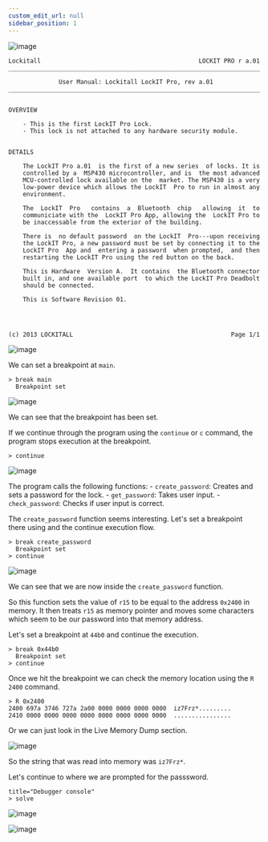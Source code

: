 ```yaml
---
custom_edit_url: null
sidebar_position: 1
---
```


![image](https://github.com/user-attachments/assets/9df44578-3853-4f7c-9322-131707f7c24a)

```
Lockitall                                            LOCKIT PRO r a.01
______________________________________________________________________

              User Manual: Lockitall LockIT Pro, rev a.01              
______________________________________________________________________


OVERVIEW

    - This is the first LockIT Pro Lock.
    - This lock is not attached to any hardware security module.


DETAILS

    The LockIT Pro a.01  is the first of a new series  of locks. It is
    controlled by a  MSP430 microcontroller, and is  the most advanced
    MCU-controlled lock available on the  market. The MSP430 is a very
    low-power device which allows the LockIT  Pro to run in almost any
    environment.

    The  LockIT  Pro   contains  a  Bluetooth  chip   allowing  it  to
    communiciate with the  LockIT Pro App, allowing the  LockIT Pro to
    be inaccessable from the exterior of the building.

    There is  no default password  on the LockIT  Pro---upon receiving
    the LockIT Pro, a new password must be set by connecting it to the
    LockIT Pro  App and  entering a password  when prompted,  and then
    restarting the LockIT Pro using the red button on the back.
    
    This is Hardware  Version A.  It contains  the Bluetooth connector
    built in, and one available port  to which the LockIT Pro Deadbolt
    should be connected.

    This is Software Revision 01.

    


(c) 2013 LOCKITALL                                            Page 1/1
```

![image](https://github.com/user-attachments/assets/887a4d5c-9766-47f1-9e0a-e09ebe456193)

We can set a breakpoint at `main`.

```title="Debugger console"
> break main
  Breakpoint set
```

![image](https://github.com/user-attachments/assets/33eb383b-d6fd-4dac-9fae-df07c57ca23a)

We can see that the breakpoint has been set.

If we continue through the program using the `continue` or `c` command, the program stops execution at the breakpoint.

```title="Debugger console"
> continue
```

![image](https://github.com/user-attachments/assets/41a9556d-e48d-43de-9a33-a4774c8fcd19)

The program calls the following functions:
	- `create_password`: Creates and sets a password for the lock. 
	- `get_password`: Takes user input.
	- `check_password`: Checks if user input is correct.


The `create_password` function seems interesting. Let's set a breakpoint there using and the continue execution flow.

```title="Debugger console"
> break create_password
  Breakpoint set
> continue
```

![image](https://github.com/user-attachments/assets/a9ef00a3-a974-4051-a302-d46da28787a1)

We can see that we are now inside the `create_password` function.

So this function sets the value of `r15` to be equal to the address `0x2400` in memory.
It then treats `r15` as memory pointer and moves some characters which seem to be our password into that memory address.

Let's set a breakpoint at `44b0` and continue the execution. 

```title="Debugger console"
> break 0x44b0
  Breakpoint set
> continue
```

Once we hit the breakpoint we can check the memory location using the `R 2400` command.

```title="Debugger console"
> R 0x2400
2400 697a 3746 727a 2a00 0000 0000 0000 0000  iz7Frz*.........
2410 0000 0000 0000 0000 0000 0000 0000 0000  ................
```

Or we can just look in the Live Memory Dump section.

![image](https://github.com/user-attachments/assets/f8c31497-4f34-4775-ac0a-e0bd178aa4cc)

So the string that was read into memory was `iz7Frz*`.

Let's continue to where we are prompted for the passsword.

```
title="Debugger console"
> solve
```

![image](https://github.com/user-attachments/assets/9d93dff2-606b-46c5-a668-715f1bdf5122)

![image](https://github.com/user-attachments/assets/6fc6ca78-b1e4-4a08-9c41-4a0e9a641e12)
